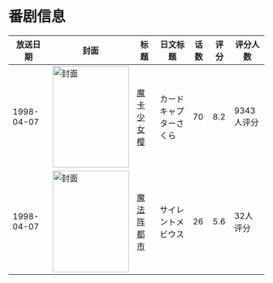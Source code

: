 # 番剧信息

|放送日期|封面|标题|日文标题|话数|评分|评分人数|
|---|---|---|---|---|---|---|
|1998-04-07|<img src="https://lain.bgm.tv/pic/cover/c/95/e6/1940_o9Lto.jpg" alt="封面" style="width:150px;height:200px;object-fit:cover;">|[魔卡少女樱](https://bangumi.tv/subject/1940)|カードキャプターさくら|70|8.2|9343人评分|
|1998-04-07|<img src="https://lain.bgm.tv/pic/cover/c/49/79/41874_wpPeC.jpg" alt="封面" style="width:150px;height:200px;object-fit:cover;">|[魔法阵都市](https://bangumi.tv/subject/41874)|サイレントメビウス|26|5.6|32人评分|

